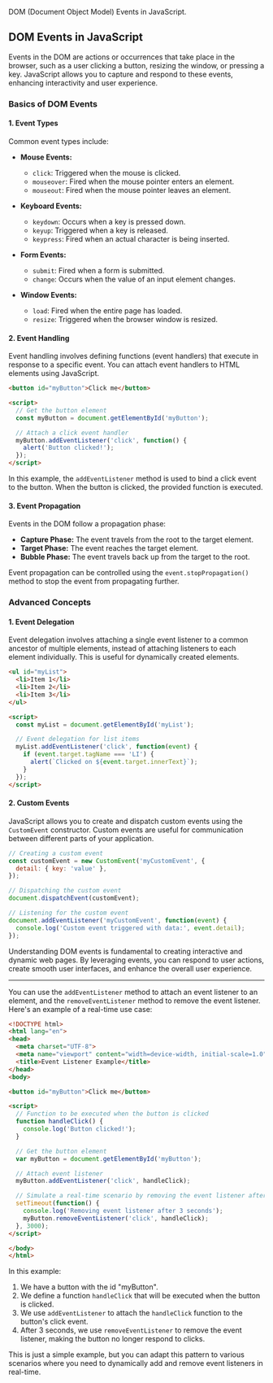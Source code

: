 DOM (Document Object Model) Events in JavaScript.

## DOM Events in JavaScript

Events in the DOM are actions or occurrences that take place in the browser, such as a user clicking a button, resizing the window, or pressing a key. JavaScript allows you to capture and respond to these events, enhancing interactivity and user experience.

### Basics of DOM Events

#### 1. Event Types

Common event types include:

- **Mouse Events:**
  - `click`: Triggered when the mouse is clicked.
  - `mouseover`: Fired when the mouse pointer enters an element.
  - `mouseout`: Fired when the mouse pointer leaves an element.

- **Keyboard Events:**
  - `keydown`: Occurs when a key is pressed down.
  - `keyup`: Triggered when a key is released.
  - `keypress`: Fired when an actual character is being inserted.

- **Form Events:**
  - `submit`: Fired when a form is submitted.
  - `change`: Occurs when the value of an input element changes.

- **Window Events:**
  - `load`: Fired when the entire page has loaded.
  - `resize`: Triggered when the browser window is resized.

#### 2. Event Handling

Event handling involves defining functions (event handlers) that execute in response to a specific event. You can attach event handlers to HTML elements using JavaScript.

```html
<button id="myButton">Click me</button>

<script>
  // Get the button element
  const myButton = document.getElementById('myButton');

  // Attach a click event handler
  myButton.addEventListener('click', function() {
    alert('Button clicked!');
  });
</script>
```

In this example, the `addEventListener` method is used to bind a click event to the button. When the button is clicked, the provided function is executed.

#### 3. Event Propagation

Events in the DOM follow a propagation phase:
- **Capture Phase:** The event travels from the root to the target element.
- **Target Phase:** The event reaches the target element.
- **Bubble Phase:** The event travels back up from the target to the root.

Event propagation can be controlled using the `event.stopPropagation()` method to stop the event from propagating further.

### Advanced Concepts

#### 1. Event Delegation

Event delegation involves attaching a single event listener to a common ancestor of multiple elements, instead of attaching listeners to each element individually. This is useful for dynamically created elements.

```html
<ul id="myList">
  <li>Item 1</li>
  <li>Item 2</li>
  <li>Item 3</li>
</ul>

<script>
  const myList = document.getElementById('myList');

  // Event delegation for list items
  myList.addEventListener('click', function(event) {
    if (event.target.tagName === 'LI') {
      alert(`Clicked on ${event.target.innerText}`);
    }
  });
</script>
```

#### 2. Custom Events

JavaScript allows you to create and dispatch custom events using the `CustomEvent` constructor. Custom events are useful for communication between different parts of your application.

```javascript
// Creating a custom event
const customEvent = new CustomEvent('myCustomEvent', {
  detail: { key: 'value' },
});

// Dispatching the custom event
document.dispatchEvent(customEvent);

// Listening for the custom event
document.addEventListener('myCustomEvent', function(event) {
  console.log('Custom event triggered with data:', event.detail);
});
```

Understanding DOM events is fundamental to creating interactive and dynamic web pages. By leveraging events, you can respond to user actions, create smooth user interfaces, and enhance the overall user experience.

----

You can use the `addEventListener` method to attach an event listener to an element, and the `removeEventListener` method to remove the event listener. Here's an example of a real-time use case:

```html
<!DOCTYPE html>
<html lang="en">
<head>
  <meta charset="UTF-8">
  <meta name="viewport" content="width=device-width, initial-scale=1.0">
  <title>Event Listener Example</title>
</head>
<body>

<button id="myButton">Click me</button>

<script>
  // Function to be executed when the button is clicked
  function handleClick() {
    console.log('Button clicked!');
  }

  // Get the button element
  var myButton = document.getElementById('myButton');

  // Attach event listener
  myButton.addEventListener('click', handleClick);

  // Simulate a real-time scenario by removing the event listener after a delay
  setTimeout(function() {
    console.log('Removing event listener after 3 seconds');
    myButton.removeEventListener('click', handleClick);
  }, 3000);
</script>

</body>
</html>
```

In this example:

1. We have a button with the id "myButton".
2. We define a function `handleClick` that will be executed when the button is clicked.
3. We use `addEventListener` to attach the `handleClick` function to the button's click event.
4. After 3 seconds, we use `removeEventListener` to remove the event listener, making the button no longer respond to clicks.

This is just a simple example, but you can adapt this pattern to various scenarios where you need to dynamically add and remove event listeners in real-time.